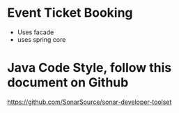 # Event Ticket Booking
* Uses facade
* uses spring core

# Java Code Style, follow this document on Github
https://github.com/SonarSource/sonar-developer-toolset
